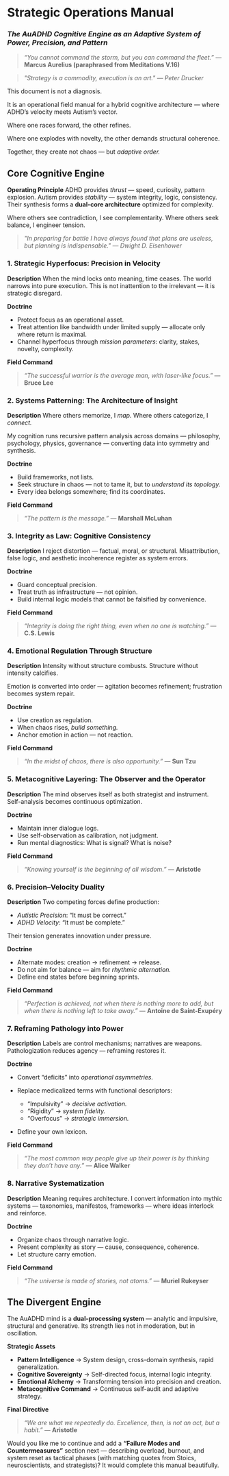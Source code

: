 # **Strategic Operations Manual**

### *The AuADHD Cognitive Engine as an Adaptive System of Power, Precision, and Pattern*

> *“You cannot command the storm, but you can command the fleet.”* — **Marcus Aurelius (paraphrased from Meditations V.16)**

> *"Strategy is a commodity, execution is an art." — Peter Drucker*

This document is not a diagnosis.

It is an operational field manual for a hybrid cognitive architecture — where ADHD’s velocity meets Autism’s vector.

Where one races forward, the other refines.

Where one explodes with novelty, the other demands structural coherence.

Together, they create not chaos — but *adaptive order.*

## **Core Cognitive Engine**

**Operating Principle**
ADHD provides *thrust* — speed, curiosity, pattern explosion. Autism provides *stability* — system integrity, logic, consistency. Their synthesis forms a **dual-core architecture** optimized for complexity.

Where others see contradiction, I see complementarity. Where others seek balance, I engineer tension.

> *"In preparing for battle I have always found that plans are useless, but planning is indispensable." — Dwight D. Eisenhower*

### **1. Strategic Hyperfocus: Precision in Velocity**

**Description**
When the mind locks onto meaning, time ceases. The world narrows into pure execution. This is not inattention to the irrelevant — it is strategic disregard.

**Doctrine**

* Protect focus as an operational asset.
* Treat attention like bandwidth under limited supply — allocate only where return is maximal.
* Channel hyperfocus through *mission parameters*: clarity, stakes, novelty, complexity.

**Field Command**

> *“The successful warrior is the average man, with laser-like focus.”* — **Bruce Lee**

### **2. Systems Patterning: The Architecture of Insight**

**Description**
Where others memorize, I *map.*
Where others categorize, I *connect.*

My cognition runs recursive pattern analysis across domains — philosophy, psychology, physics, governance — converting data into symmetry and synthesis.

**Doctrine**

* Build frameworks, not lists.
* Seek structure in chaos — not to tame it, but to *understand its topology.*
* Every idea belongs somewhere; find its coordinates.

**Field Command**

> *“The pattern is the message.”* — **Marshall McLuhan**

### **3. Integrity as Law: Cognitive Consistency**

**Description**
I reject distortion — factual, moral, or structural. Misattribution, false logic, and aesthetic incoherence register as system errors.

**Doctrine**

* Guard conceptual precision.
* Treat truth as infrastructure — not opinion.
* Build internal logic models that cannot be falsified by convenience.

**Field Command**

> *“Integrity is doing the right thing, even when no one is watching.”* — **C.S. Lewis**

### **4. Emotional Regulation Through Structure**

**Description**
Intensity without structure combusts. Structure without intensity calcifies.

Emotion is converted into order — agitation becomes refinement; frustration becomes system repair.

**Doctrine**

* Use creation as regulation.
* When chaos rises, *build something.*
* Anchor emotion in action — not reaction.

**Field Command**

> *“In the midst of chaos, there is also opportunity.”* — **Sun Tzu**

### **5. Metacognitive Layering: The Observer and the Operator**

**Description**
The mind observes itself as both strategist and instrument. Self-analysis becomes continuous optimization.

**Doctrine**

* Maintain inner dialogue logs.
* Use self-observation as calibration, not judgment.
* Run mental diagnostics: What is signal? What is noise?

**Field Command**

> *“Knowing yourself is the beginning of all wisdom.”* — **Aristotle**

### **6. Precision–Velocity Duality**

**Description**
Two competing forces define production:

* *Autistic Precision*: “It must be correct.”
* *ADHD Velocity*: “It must be complete.”

Their tension generates innovation under pressure.

**Doctrine**

* Alternate modes: creation → refinement → release.
* Do not aim for balance — aim for *rhythmic alternation.*
* Define end states before beginning sprints.

**Field Command**

> *“Perfection is achieved, not when there is nothing more to add, but when there is nothing left to take away.”* — **Antoine de Saint-Exupéry**

### **7. Reframing Pathology into Power**

**Description**
Labels are control mechanisms; narratives are weapons. Pathologization reduces agency — reframing restores it.

**Doctrine**

* Convert “deficits” into *operational asymmetries.*
* Replace medicalized terms with functional descriptors:

  * “Impulsivity” → *decisive activation.*
  * “Rigidity” → *system fidelity.*
  * “Overfocus” → *strategic immersion.*
* Define your own lexicon.

**Field Command**

> *“The most common way people give up their power is by thinking they don’t have any.”* — **Alice Walker**

### **8. Narrative Systematization**

**Description**
Meaning requires architecture. I convert information into mythic systems — taxonomies, manifestos, frameworks — where ideas interlock and reinforce.

**Doctrine**

* Organize chaos through narrative logic.
* Present complexity as story — cause, consequence, coherence.
* Let structure carry emotion.

**Field Command**

> *“The universe is made of stories, not atoms.”* — **Muriel Rukeyser**

## **The Divergent Engine**

The AuADHD mind is a **dual-processing system** — analytic and impulsive, structural and generative. Its strength lies not in moderation, but in oscillation.

**Strategic Assets**

* **Pattern Intelligence** → System design, cross-domain synthesis, rapid generalization.
* **Cognitive Sovereignty** → Self-directed focus, internal logic integrity.
* **Emotional Alchemy** → Transforming tension into precision and creation.
* **Metacognitive Command** → Continuous self-audit and adaptive strategy.

**Final Directive**

> *“We are what we repeatedly do. Excellence, then, is not an act, but a habit.”* — **Aristotle**

Would you like me to continue and add a **“Failure Modes and Countermeasures”** section next — describing overload, burnout, and system reset as tactical phases (with matching quotes from Stoics, neuroscientists, and strategists)? It would complete this manual beautifully.
